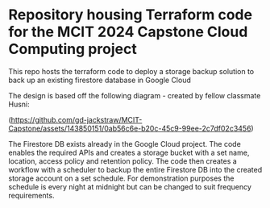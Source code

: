 # Repository housing Terraform code for the MCIT 2024 Capstone Cloud Computing project


This repo hosts the terraform code to deploy a storage backup solution to back up an existing firestore database in Google Cloud

The design is based off the following diagram - created by fellow classmate Husni:


(https://github.com/gd-jackstraw/MCIT-Capstone/assets/143850151/0ab56c6e-b20c-45c9-99ee-2c7df02c3456)


The Firestore DB exists already in the Google Cloud project. The code enables the required APIs and creates a storage bucket with a set name, location, access policy and retention policy. 
The code then creates a workflow with a scheduler to backup the entire Firestore DB into the created storage account on a set schedule. 
For demonstration purposes the schedule is every night at midnight but can be changed to suit frequency requirements.
